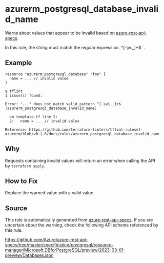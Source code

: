 <!--- This file generated by `tools/apispec-rule-gen/main.go`. DO NOT EDIT --->

# azurerm_postgresql_database_invalid_name

Warns about values that appear to be invalid based on [azure-rest-api-specs](https://github.com/Azure/azure-rest-api-specs).

In this rule, the string must match the regular expression `^[-\w\._]+$``.

## Example

```hcl
resource "azurerm_postgresql_database" "foo" {
  name = ... // invalid value
}
```

```
$ tflint
1 issue(s) found:

Error: "..." does not match valid pattern ^[-\w\._]+$ (azurerm_postgresql_database_invalid_name)

  on template.tf line 2:
  2:   name = ... // invalid value

Reference: https://github.com/terraform-linters/tflint-ruleset-azurerm/blob/v0.1.0/docs/rules/azurerm_postgresql_database_invalid_name.md

```

## Why

Requests containing invalid values will return an error when calling the API by `terraform apply`.

## How to Fix

Replace the warned value with a valid value.

## Source

This rule is automatically generated from [azure-rest-api-specs](https://github.com/Azure/azure-rest-api-specs). If you are uncertain about the warning, check the following API schema referenced by this rule.

https://github.com/Azure/azure-rest-api-specs/tree/master/specification/postgresql/resource-manager/Microsoft.DBforPostgreSQL/preview/2023-03-01-preview/Databases.json
